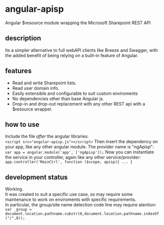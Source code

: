 # angular-apisp
Angular $resource module wrapping the Microsoft Sharepoint REST API

## description  

Its a simpler alternative to full webAPI clients like Breeze and Swagger, with the added benefit of being relying on a built-in feature of Angular.  

## features  

 - Read and write Sharepoint lists.
 - Read user domain info.
 - Easily extensible and configurable to suit custom enviroments
 - No dependencies other than base Angular js.
 - Drop-in and drop-out replacement with any other REST api with a $resource wrapper.

## how to use  

Include the file *after* the angular libraries:  
`<script src="angular-apisp.js"></script>`
Then insert the dependency on your app, like any other angular module. The provider name is "ngApisp":
`var app = angular.module('app', ['ngApisp']);`
Now you can instantiate the service in your controller, again like any other service/provider:
`app.controller('MainCtrl', function ($scope, apisp){ ... }`  

## development status

Working.  
It was created to suit a specific use case, so may require some maintenance to work on enviroments with specific requirements.  
In particular, the group/site name detection code line may require atention:
`var _group = document.location.pathname.substr(0,document.location.pathname.indexOf("/",8));`

